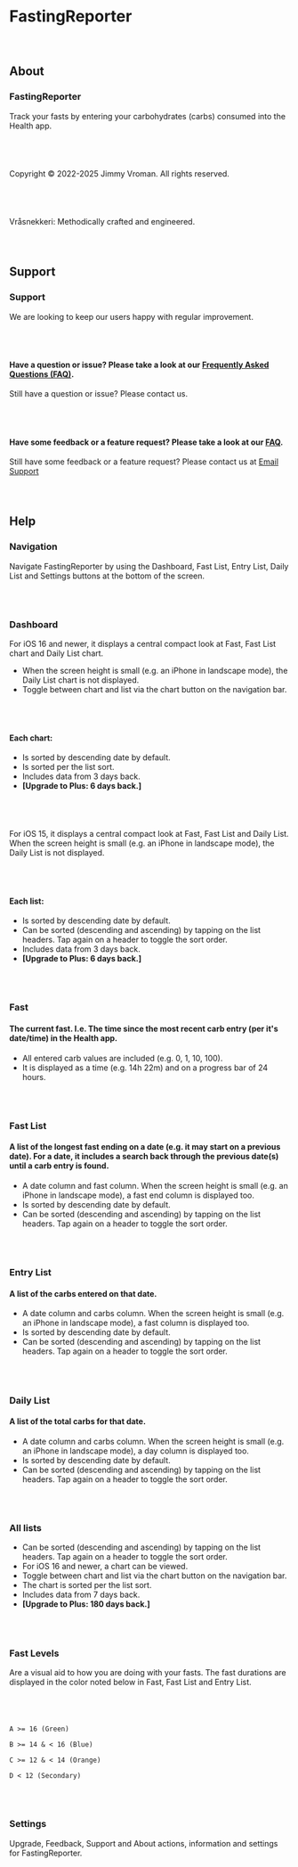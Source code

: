 # FastingReporter
###### &nbsp;  

## About
### FastingReporter
Track your fasts by entering your carbohydrates (carbs) consumed into the Health app.

###### &nbsp;  

Copyright © 2022-2025 Jimmy Vroman.
All rights reserved.

###### &nbsp;  

Vråsnekkeri: Methodically crafted and engineered.

###### &nbsp;  

## Support
### Support
We are looking to keep our users happy with regular improvement.

###### &nbsp;  

#### Have a question or issue? Please take a look at our [Frequently Asked Questions (FAQ)](http://vraasnekkeri.com/faq/).
Still have a question or issue? Please contact us.

###### &nbsp;  

#### Have some feedback or a feature request? Please take a look at our [FAQ](http://vraasnekkeri.com/faq/).
Still have some feedback or a feature request? Please contact us at 
[Email Support](mailto:support@vraasnekkeri.com?subject=FastingReporter%20Support%3A%20Feedback%7CFeature%7CIssue%3A&body=Please%20describe%20your%20feedback,%20feature%20request%20or%20issue%20below.%0A----------------------------------%0A%20)
###### &nbsp;  

## Help
### Navigation
Navigate FastingReporter by using the Dashboard, Fast List, Entry List, Daily List and Settings buttons at the bottom of the screen.

###### &nbsp;  

### Dashboard
For iOS 16 and newer, it displays a central compact look at Fast, Fast List chart and Daily List chart.
+ When the screen height is small (e.g. an iPhone in landscape mode), the Daily List chart is not displayed.
+ Toggle between chart and list via the chart button on the navigation bar.

###### &nbsp;  

#### Each chart:
+ Is sorted by descending date by default.
+ Is sorted per the list sort.
+ Includes data from 3 days back.
+ **[Upgrade to Plus: 6 days back.]**

###### &nbsp;  

For iOS 15, it displays a central compact look at Fast, Fast List and Daily List. When the screen height is small 
(e.g. an iPhone in landscape mode), the Daily List is not displayed.
###### &nbsp;  

#### Each list:
+ Is sorted by descending date by default.
+ Can be sorted (descending and ascending) by tapping on the list headers. Tap again on a header to toggle the sort order.
+ Includes data from 3 days back.
+ **[Upgrade to Plus: 6 days back.]**

###### &nbsp;  

### Fast
#### The current fast. I.e. The time since the most recent carb entry (per it's date/time) in the Health app.
+ All entered carb values are included (e.g. 0, 1, 10, 100).
+ It is displayed as a time (e.g. 14h 22m) and on a progress bar of 24 hours.

###### &nbsp;  

### Fast List
#### A list of the longest fast ending on a date (e.g. it may start on a previous date). For a date, it includes a search back through the previous date(s) until a carb entry is found.
+ A date column and fast column. When the screen height is small (e.g. an iPhone in landscape mode), a fast end column is displayed too.
+ Is sorted by descending date by default.
+ Can be sorted (descending and ascending) by tapping on the list headers. Tap again on a header to toggle the sort order.

###### &nbsp;  

### Entry List
#### A list of the carbs entered on that date.
+ A date column and carbs column. When the screen height is small (e.g. an iPhone in landscape mode), a fast column is displayed too.
+ Is sorted by descending date by default.
+ Can be sorted (descending and ascending) by tapping on the list headers. Tap again on a header to toggle the sort order.

###### &nbsp;  

### Daily List
#### A list of the total carbs for that date.
+ A date column and carbs column. When the screen height is small (e.g. an iPhone in landscape mode), a day column is displayed too.
+ Is sorted by descending date by default.
+ Can be sorted (descending and ascending) by tapping on the list headers. Tap again on a header to toggle the sort order.

###### &nbsp;  

### All lists
+ Can be sorted (descending and ascending) by tapping on the list headers. Tap again on a header to toggle the sort order.
+ For iOS 16 and newer, a chart can be viewed.
+ Toggle between chart and list via the chart button on the navigation bar.
+ The chart is sorted per the list sort.
+ Includes data from 7 days back.
+ **[Upgrade to Plus: 180 days back.]**

###### &nbsp;  

### Fast Levels
Are a visual aid to how you are doing with your fasts. The fast durations are displayed in the color noted below in Fast, Fast List and Entry List.
###### &nbsp;  

    A >= 16 (Green)
    
    B >= 14 & < 16 (Blue)
    
    C >= 12 & < 14 (Orange)
    
    D < 12 (Secondary)

###### &nbsp;  

### Settings
Upgrade, Feedback, Support and About actions, information and settings for FastingReporter.
